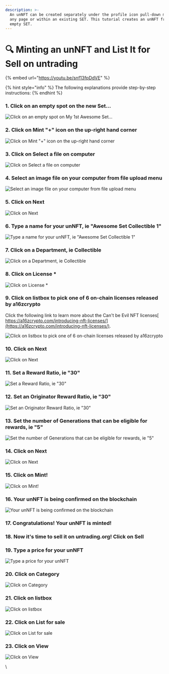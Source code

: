```yaml
---
description: >-
  An unNFT can be created separately under the profile icon pull-down menu on
  any page or within an existing SET. This tutorial creates an unNFT from an
  empty SET.
---
```


# 🔍 Minting an unNFT and List It for Sell on untrading

{% embed url="https://youtu.be/snf13fpDdVE" %}

{% hint style="info" %}
The following explanations provide step-by-step instructions:
{% endhint %}

### 1. Click on an empty spot on the new Set…

![Click on an empty spot on My 1st Awesome Set…](https://lh5.googleusercontent.com/6mz94j9XviMNtzKoJBEVmoQMqJsYlAnko3uFv-GEhGSNtGlXq29geRC1muNXK3OP9l1mymUAQaynBxFTveRwQecDb0zmpRP9TDh07EbhQsYTgL9mM68ybgv\_Tbcj6ObHZaFn09IomNxcmx4iNo62xrPG\_yTKEu4VyUTz6O3pxOgpXJrGYgY1hCgkHpHhSg)

### 2. Click on Mint "+" icon on the up-right hand corner

![Click on Mint "+" icon on the up-right hand corner](https://lh6.googleusercontent.com/542UvaQsrHbCN3aSSTpm25qOVSXCWRZCgbU\_gOApidHkEe8hYMQpntvUyS8MvUKYIzIt\_W0jSKP6a8CHPI\_H3mF9rYTSVarKec9KaU3oikQp5kGcUruKQDRZ9V5QaAeFalHDfIZYVjox3TmdWvHjL03cr4sAH5oKjsoDwI9fWvuLOm5Oj4a2NG2SZp3KMQ)

### 3. Click on Select a file on computer

![Click on Select a file on computer](https://lh5.googleusercontent.com/4B6hCZu4yiCjTlKmVpp8LFTgCPvwFXG9X2TKV-IY8YwF5AqKD379Jc7IVz2QLOiibTHoPgIpczHltJNDqQgWJZSV-rL5muYS\_JCA-X23LJBk-qQklHnjaVx4koSm66URvCjTurZcC7\_jgeEkh-ytnlo5DTBVhcU-cR7BHlkMhwRKUkyycbpwy3sOMr0qDg)

### 4. Select an image file on your computer from file upload menu

![Select an image file on your computer from file upload menu](https://lh3.googleusercontent.com/gldycZl3KjBr\_kEB6huOARnp6-jAthSTXDR3V4LGf6tGggXHu39OtRSqNtAIKIm35E1VAG88CbVZ13ruxODvCDtyiIkm41uaenyl-l85cT3VLxwfIDvpniMr5YfVIWwj4UtFxHmX8tOmWY6La4oviCmnRaGhHpa9On\_YsIMY3xw207QbscKFiQfw9gMnmg)

### 5. Click on Next

![Click on Next](https://lh4.googleusercontent.com/8-Eo4-19p9PNJmkK2VPT238qgqGnb2C2KRS4wkStkg8JVJWWVTGyzIghHAS5LPut9u7\_SIVn04ZsDizeAnS0v6BukaFR0-xwfeEEkKfFqrSLvdkpjvuJAoKYmiz6Cq4DTzB5ObNHK9R8jM4\_4ds7SjPzssrt0kO6c450xb1IxRfliy\_KmtqpY36K\_kANlw)

### 6. Type a name for your unNFT, ie "Awesome Set Collectible 1"

![Type a name for your unNFT, ie "Awesome Set Collectible 1"](https://lh6.googleusercontent.com/qhQE7A0JLeVp116dpXYGV-f319BY92qY74iNTk1p7rmqTathH0am6DjQZe0RH16h9X1o8T5dfB70BO8Q478Th7--2jV7dUgBFVM-HLjduo0x9xIcBbUUCj\_Fw11IIQoJr9aopsWiiEsb5SHO8sFvX4N7uW0GWb22dY1hOn1yvPNblm9RnL4xe-6RrImGAA)

### 7. Click on a Department, ie Collectible

![Click on a Department, ie Collectible](https://lh5.googleusercontent.com/U3bSBO0bpn0\_i04f62r6kVXVoLnkDch6WX05L\_K-9P9CoNM6AYvJVNy\_wN\_Q6qEkCA0XjpWwTagAyG-xfiieBUoYsO2I\_4Ojkf8AnxMpEr-JyrXh-4fSpzTGCtCmhKq1u2lnFedHbLkSoXZLAy5RpZJwflxkMo-KeRSLwyjnam9CB1Fw3TXnATcAk6MTGA)

### 8. Click on License \*

![Click on License \*](https://lh5.googleusercontent.com/iFpdqvf6vWzyfX6ipptewyzPIH-yDCoLupVUD3ADGYSZel1cPeNEiWJsWRwpCLKl5bVzQC7Oul09u6DV-3cQtje37DY2m5TqV3SSCuKRV5eL7BqysKvTUkvnIycceYjjbJrhHdZdGxWhXmrOGHxhMSLgIdzG3OnvQZ5lzyE7oOu7AFTvbl5kSfe7vx4Y7w)

### 9. Click on listbox to pick one of 6 on-chain licenses released by a16zcrypto

Click the following link to learn more about the Can't be Evil NFT licenses[ https://a16zcrypto.com/introducing-nft-licenses/](https://a16zcrypto.com/introducing-nft-licenses/).

![Click on listbox to pick one of 6 on-chain licenses released by a16zcrypto](https://lh3.googleusercontent.com/eWPm9YQHj5DpuybTBJNNzgmCpTq2plS7TBT1OIL0Hwmo1T9cxjpyL72zC5iQ\_4nglryblD8t8rk3aW1iLyPBO9JI3gmmhlaWsBihMvgf7K--ybC8BavJ4cKfEkr3HYZOEamyyeJGtbd2jWTwWPxkJm9010IQ6Od\_PF\_NaeyTRP\_cf2SAmQB1f9mUDEWnVw)

### 10. Click on Next

![Click on Next](https://lh4.googleusercontent.com/Q\_pg435xt4t6OmDpvg8xthCkqKm6pZupyzXeCOGn4QaMdCimbam2dkW0tQrf8r2A62UpiluwK5NfeVpfKDCsh7ARmHcrC9KUJOlHLLAfJQuNjkM9IzEhPpQFsr7q0NNlxxPbGTMc7EgvZu-F6iGUrJvC84Hvegtdi6qYr9WcXNbva9gQkVmkVJv9fQ3usQ)

### 11. Set a Reward Ratio, ie "30"

![Set a Reward Ratio, ie "30"](https://lh5.googleusercontent.com/oUycs3fafFxqNIgSMyS4d0-AkpYb3LcswXTcqT3O30oqd70Ktn54-JBBb-xsF6A6ElzPkgQYeOeWjKAxDb74CeR\_s0i5hA\_Unho-NhFUhioadDOItd8Xe-OcWpN2mxCD3hhPuYWNSeMWoohTC44YuOCxUi4d-EN7gF6hCjEBPOaFlgoyixI40Ji4BmzS1w)

### 12. Set an Originator Reward Ratio, ie "30"

![Set an Originator Reward Ratio, ie "30"](https://lh3.googleusercontent.com/3Lu2Uuz4xBJd09zohyUV3u1h2\_YwUbmKaV9P7JEt4ARZP6VFP1br2jC8MpupvYEIah\_DK5ewqr2oCr2f\_XPMxrdTdFvatwk8hZW5UDyIkNwMt4fAig7Ppx4gq3feTeJCf8pGnQj9eAY\_pqsxhsRtCiXb-gEr\_63z0Cw5dDNCdi8p2DhJSY7eUPXwlr0XdQ)

### 13. Set the number of Generations that can be eligible for rewards, ie "5"

![Set the number of Generations that can be eligible for rewards, ie "5"](https://lh3.googleusercontent.com/QNSDScLwWpb1x1B28fyHuNc4TiFer15wlIMa7be8QNPtOLfSTFJfayi4RKjLqTCGO0zilI66du8x\_GYj0CZ5a6wrIHGuQClqf7YW4Kcwd1rNEKsGvDG8ROi\_GqPBV41z-YnvOraznLWb-Tt7pth\_UOWnmCGZeMRcYSRPnhJ6RqkNLKXJ-HEcy5o8zSPq3A)

### 14. Click on Next

![Click on Next](https://lh4.googleusercontent.com/qrk26D2Bv6Pfaeu5rf404CyB\_Tj1HT0u9oC9PNKjCHNyWC3U6Rmbq7Eha-ejBQeIMIHn0P0Vpk70JE\_T7eY9JN6oezeKceAD8IImz5Ih1I21YXAXqJcD5luTinY9-qGs3zGls5mtLFt2G\_zezHkSd2yBeF\_OzCA2dosowIa3VZB9S8oWvCIXLYbeicVLIA)

### 15. Click on Mint!

![Click on Mint!](https://lh3.googleusercontent.com/Qa-6RaTNijE-FAtQrqK6gcJUhv7qCPmvJw\_hHu4ybRTll5-4Pjtyx6shmtP8O3kg7AwoRzhZNVP7WzpPg0BbySdcltaQhjPXi3pdV6yQ7rbBYUHmX\_obt3DVpd7SQrY\_lB13g2ohWpgTY3k4bPDjyTKLGV1oIuPjO3-HO7cXmg9cmik84VHo0vD22saB2w)

### 16. Your unNFT is being confirmed on the blockchain

![Your unNFT is being confirmed on the blockchain](https://lh6.googleusercontent.com/yZTy1-8eIrgUeBY8J8HAbNuPrca27Qm5S2S0uhc\_Kvsn70y8T6fkfzvwtHi8GqdxDBPdfdmzwjE3HIA51GCS37U4HoFaHChdXxzofs3jWIuxuxc-GcEAXoq1TsC-nb4JtpSulUcZzNmIOPVbLg7YN8F695Z36JY5LiWJv-WrQ1sVcQrGH4v-asgLChJI1w)

### 17. Congratulations! Your unNFT is minted!

### 18. Now it's time to sell it on untrading.org! Click on Sell

### 19. Type a price for your unNFT

![Type a price for your unNFT](https://lh4.googleusercontent.com/CuhtQ4jlSUE6uVNJN-ujfsKWT8IAQDdOPv7gvdx07i9leUiRWYxDAwqUe6fMVbeCk1QhP9BrRJ0tu0U8ggXVj5FHkZHof1lONQEZs93wQcOC2hEVf4ZRQfZgTfLUfg\_Fv5vGqRUHZB-voXwgJd1s6FnitZjkl1QxF7TjPrhkVlHdfKYsAgPWvY8Am15LaQ)

### 20. Click on Category

![Click on Category](https://lh5.googleusercontent.com/mrdy3G5qEGvkrzoh\_a5Qzt2pxHop6QaTpe\_mLMxkO2YFSDOSCXOkkIujXuolFQU5d3ycdsV224pKYyV9LpeFPd1XZdldjHG3Dob\_UmVsx2R4w0auKiV8NfomQJ57FP4XFL2QZM775vHpFoM68uNcGreaUwtWmBPYc-jD1z9A8jPA\_cZpwsXnPGAL4w4M7A)

### 21. Click on listbox

![Click on listbox](https://lh4.googleusercontent.com/VK14skkucmPlo0z8CfiGCeQDFTs4KWpGqw7Oh4wYodl7A0pRtwM7cTAlgRLgtF-Q7uTvn9JySWnWxLyRHzyMgXUMZ7iDirUjmpXSswcVT-YxaHQkjOAhcUWOHMtWtx9c-VqruimYF855NyQjeLE4JSN52GRL1QS6ZOajgpKHiTV3ffT6N55NllSM4PiYSA)

### 22. Click on List for sale

![Click on List for sale](https://lh3.googleusercontent.com/qAOmq4fJaBOA3-FdO-\_7AfG7kq2fiMAtZfyB\_KbQ1YcW5iMiz4J6cemnlEq6rvlDUpHbqHiYiYiT4IIhpon-gPCkwzZm8ni9I0kIwiRVlA3zH2ryVaSSLIAd5HPDho\_VnhPQbuvhQFO5ipAmH9wXnLSDRbWLL4wiZMevw1LQrL1zizvhQO38RuDaPygT5w)

### 23. Click on View

![Click on View](https://lh3.googleusercontent.com/zjZh3aOcrofAZ780s6ojW06RbeBipi9vAriCCiCvZ6-ImNo2QKK4o8TV00c4SfZNk6Q1wePBQ9uLxQ8EXeXBxmkf1Km6-8MNZcHf5lKLG0mQbJytv0NrFxTkiNx-ihqa05KxJA0m888j8Fpa\_q3VV4VJsm8F3GVht5IJHQlNF-kCKojczrr0I1yZ6t9NDg)

\
